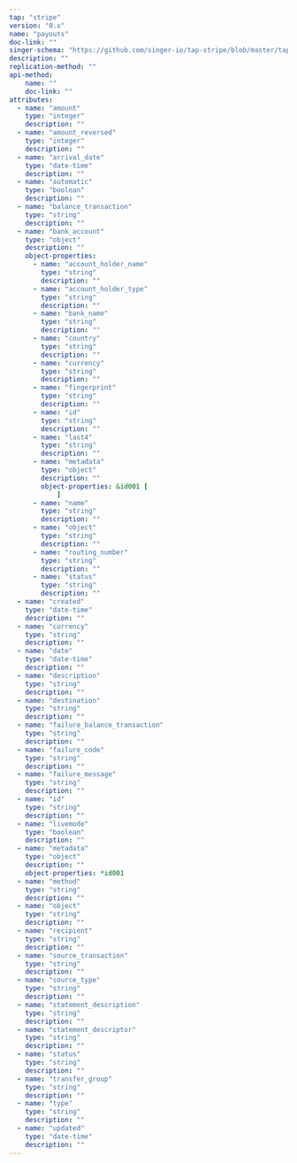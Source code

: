 ```yaml
---
tap: "stripe"
version: "0.x"
name: "payouts"
doc-link: ""
singer-schema: "https://github.com/singer-io/tap-stripe/blob/master/tap_stripe/schemas/payouts.json"
description: ""
replication-method: ""
api-method:
    name: ""
    doc-link: ""
attributes:
  - name: "amount"
    type: "integer"
    description: ""
  - name: "amount_reversed"
    type: "integer"
    description: ""
  - name: "arrival_date"
    type: "date-time"
    description: ""
  - name: "automatic"
    type: "boolean"
    description: ""
  - name: "balance_transaction"
    type: "string"
    description: ""
  - name: "bank_account"
    type: "object"
    description: ""
    object-properties:
      - name: "account_holder_name"
        type: "string"
        description: ""
      - name: "account_holder_type"
        type: "string"
        description: ""
      - name: "bank_name"
        type: "string"
        description: ""
      - name: "country"
        type: "string"
        description: ""
      - name: "currency"
        type: "string"
        description: ""
      - name: "fingerprint"
        type: "string"
        description: ""
      - name: "id"
        type: "string"
        description: ""
      - name: "last4"
        type: "string"
        description: ""
      - name: "metadata"
        type: "object"
        description: ""
        object-properties: &id001 [
            ]
      - name: "name"
        type: "string"
        description: ""
      - name: "object"
        type: "string"
        description: ""
      - name: "routing_number"
        type: "string"
        description: ""
      - name: "status"
        type: "string"
        description: ""
  - name: "created"
    type: "date-time"
    description: ""
  - name: "currency"
    type: "string"
    description: ""
  - name: "date"
    type: "date-time"
    description: ""
  - name: "description"
    type: "string"
    description: ""
  - name: "destination"
    type: "string"
    description: ""
  - name: "failure_balance_transaction"
    type: "string"
    description: ""
  - name: "failure_code"
    type: "string"
    description: ""
  - name: "failure_message"
    type: "string"
    description: ""
  - name: "id"
    type: "string"
    description: ""
  - name: "livemode"
    type: "boolean"
    description: ""
  - name: "metadata"
    type: "object"
    description: ""
    object-properties: *id001
  - name: "method"
    type: "string"
    description: ""
  - name: "object"
    type: "string"
    description: ""
  - name: "recipient"
    type: "string"
    description: ""
  - name: "source_transaction"
    type: "string"
    description: ""
  - name: "source_type"
    type: "string"
    description: ""
  - name: "statement_description"
    type: "string"
    description: ""
  - name: "statement_descriptor"
    type: "string"
    description: ""
  - name: "status"
    type: "string"
    description: ""
  - name: "transfer_group"
    type: "string"
    description: ""
  - name: "type"
    type: "string"
    description: ""
  - name: "updated"
    type: "date-time"
    description: ""
---
```

